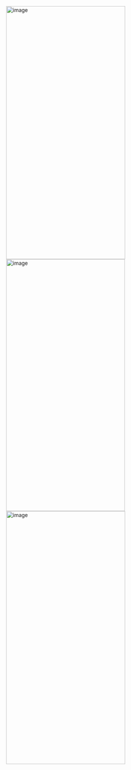 <img width="321" height="682" alt="image" src="https://github.com/user-attachments/assets/73c1afad-bd02-43f1-9f71-60e707351d58" />
<img width="320" height="679" alt="image" src="https://github.com/user-attachments/assets/51bd215e-bd54-4391-87eb-75a44a4e1f42" />
<img width="321" height="682" alt="image" src="https://github.com/user-attachments/assets/5639b61f-6800-4622-b3be-47d023f36fa3" />
